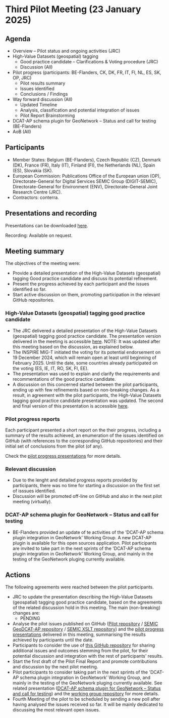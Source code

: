 # Third Pilot Meeting (23 January 2025)

## Agenda

*	Overview – Pilot status and ongoing activities (JRC)
*	High-Value Datasets (geospatial) tagging
    * Good practice candidate – Clarifications & Voting procedure (JRC)
    * Discussion (All)
*	Pilot progress (participants: BE-Flanders, CK, DK, FR, IT, FI, NL, ES, SK, OP, JRC)
    *	Pilot results summary
    * Issues identified
    * Conclusions / Findings
*	Way forward discussion (All)
    * Updated Timeline
    * Analysis, classification and potential integration of issues
    * Pilot Report Brainstorming
* DCAT-AP schema plugin for GeoNetwork – Status and call for testing (BE-Flanders)
* AoB (All)

## Participants

* Member States: Belgium (BE-Flanders), Czech Republic (CZ), Denmark (DK), France (FR), Italy (IT), Finland (FI), the Netherlands (NL), Spain (ES), Slovakia (SK).
* European Commission: Publications Office of the European union (OP), Directorate-General for Digital Services SEMIC Group (DIGIT-SEMIC), Directorate-General for Environment (ENV), Directorate-General Joint Research Centre (JRC).
* Contractors: conterra.

## Presentations and recording

Presentations can be downloaded [here](https://github.com/INSPIRE-MIF/GeoDCAT-AP-pilot/tree/main/meetings/2025-01-23/presentations).

Recording: Available on request. 

## Meeting summary

The objectives of the meeting were:
* Provide a detailed presentation of the High-Value Datasets (geospatial) tagging Good practice candidate and discuss its potential refinement.
* Present the progress achieved by each participant and the issues identified so far.
* Start active discussion on them, promoting participation in the relevant GitHub repositories.

###  High-Value Datasets (geospatial) tagging good practice candidate

* The JRC delivered a detailed presentation of the High-Value Datasets (geospatial) tagging good practice candidate. The presentation version delivered in the meeting is accessible [here](https://github.com/INSPIRE-MIF/GeoDCAT-AP-pilot/blob/main/meetings/2025-01-23/presentations/20250123_GeoDCAT-AP_Pilot-01_HVD_tagging-JRC_v1.pptx).
NOTE: It was updated after this meeting based on the discussion, as explained below.
* The INSPIRE MIG-T initiated the voting for its potential endorsement on 19 December 2024, which will remain open at least until beginning of February 2025. Until the date, some countries already participated on the voting (ES, IE, IT, RO, SK, FI, EE).
* The presentation was used to explain and clarify the requirements and recommentations of the good practice candidate.
* A discussion on this concerned started between the pilot participants, ending up with few refinements based on non-breaking changes. As a result, in agreement with the pilot participants, the High-Value Datasets tagging good practice candidate presentation was updated. The second and final version of this presentation is accessible [here](https://github.com/INSPIRE-MIF/GeoDCAT-AP-pilot/blob/main/meetings/2025-01-23/presentations/20250123_GeoDCAT-AP_Pilot-01_HVD_tagging-JRC_v2.pptx).

### Pilot progress reports
Each participant presented a short report on the their progress, including a summary of the results achieved, an enumeration of the issues identified on GitHub (with references to the corresponding GitHub repositories) and their initial set of conclusions from the pilot (of any).

Check the [pilot progress presentations](https://github.com/INSPIRE-MIF/GeoDCAT-AP-pilot/tree/main/meetings/2025-01-23/presentations) for more details.

### Relevant discussion	

* Due to the lenght and detailed progress reports provided by participants, there was no time for starting a discussion on the first set of isssues identified.
* Discussion will be promoted off-line on GitHub and also in the next pilot meeting (virtually).

###  DCAT-AP schema plugin for GeoNetwork – Status and call for testing 

* BE-Flanders provided an update of te activities of the 'DCAT-AP schema plugin integration in GeoNetwork’ Working Group. A new DCAT-AP plugin is available for this open sources application. Pilot participants are invited to take part in the next sprints of the 'DCAT-AP schema plugin integration in GeoNetwork’ Working Group, and mainly in the testing of the GeoNetwork pluging currently available.

## Actions

The following agreements were reached between the pilot participants.

* JRC to update the presentation describing the High-Value Datasets (geospatial) tagging good practice candidate, based on the agreements of the related discussion hold in this meeting. The main (non-breaking) changes are:
    * PENDING 
* Analyse the pilot issues published on GitHub ([Pilot repository](https://github.com/INSPIRE-MIF/GeoDCAT-AP-pilot/issues) / [SEMIC GeoDCAT-AP repository](https://github.com/SEMICeu/GeoDCAT-AP/issues) / [SEMIC XSLT repository](https://github.com/SEMICeu/iso-19139-to-dcat-ap/issues)) and the [pilot progress presentations](https://github.com/INSPIRE-MIF/GeoDCAT-AP-pilot/tree/main/meetings/2025-01-23/presentations) delivered in this meeting, summarising the results achieved by participants until the date.
* Participants to consider the use of [this GitHub repository](https://github.com/INSPIRE-MIF/GeoDCAT-AP-pilot/issues) for sharing additional issues and outcomes stemming from the pilot, for their potential discussion and integration with the rest of participants' results.
* Start the first draft of the Pilot Final Report and promote contributions and discussion by the next pilot meeting.
* Pilot participants to consider taking part in the next sprints of the 'DCAT-AP schema plugin integration in GeoNetwork’ Working Group, and mainly in the testing of the GeoNetwork pluging currently available. See related presentation ([DCAT-AP schema plugin for GeoNetwork – Status and call for testing](https://github.com/INSPIRE-MIF/GeoDCAT-AP-pilot/blob/main/meetings/2025-01-23/presentations/20250123_GeoDCAT-AP_Pilot-04_DCAT-AP_Plugin_GeoNetwork-BE-Flanders.pptx)) and the [working group repository](https://github.com/metadata101/dcat-ap) for more details.
* Fourth Meeting of the pilot to be scheduled by sending a new poll after having analysed the issues received so far. It will be mainly dedicated to discussing the most relevant open issues.
